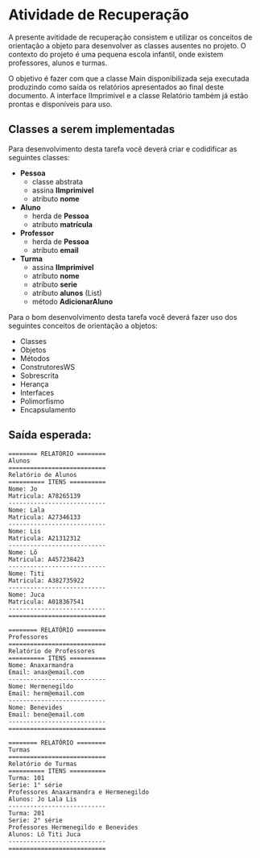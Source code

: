 # Atividade de Recuperação

A presente avitidade de recuperação consistem e utilizar os conceitos de orientação a objeto para desenvolver as classes ausentes no projeto. O contexto do projeto é uma pequena escola infantil, onde existem professores, alunos e turmas. 

O objetivo é fazer com que a classe Main disponibilizada seja executada produzindo como saída os relatórios apresentados ao final deste documento. A interface IImprimível e a classe Relatório também já estão prontas e disponíveis para uso.

## Classes a serem implementadas

Para desenvolvimento desta tarefa você deverá criar e codidificar as seguintes classes:

 - **Pessoa**
    - classe abstrata
    - assina **IImprimivel**
    - atributo **nome**
 - **Aluno**
    - herda de **Pessoa**
    - atributo **matrícula**
 - **Professor**
    - herda de **Pessoa**
    - atributo **email**
 - **Turma**
    - assina **IImprimivel**
    - atributo **nome**
    - atributo **serie**
    - atributo **alunos** (List)
    - método **AdicionarAluno**

Para o bom desenvolvimento desta tarefa você deverá fazer uso dos seguintes conceitos de orientação a objetos:

 - Classes
 - Objetos
 - Métodos
 - ConstrutoresWS
 - Sobrescrita
 - Herança
 - Interfaces
 - Polimorfismo
 - Encapsulamento

## Saída esperada:
```
======== RELATÓRIO ========
Alunos
===========================
Relatório de Alunos
========== ITENS ==========
Nome: Jo
Matricula: A78265139
---------------------------
Nome: Lala
Matricula: A27346133
---------------------------
Nome: Lis
Matricula: A21312312
---------------------------
Nome: Lô
Matricula: A457238423
---------------------------
Nome: Titi
Matricula: A382735922
---------------------------
Nome: Juca
Matricula: A018367541
---------------------------
===========================

======== RELATÓRIO ========
Professores
===========================
Relatório de Professores
========== ITENS ==========
Nome: Anaxarmandra
Email: anax@email.com
---------------------------
Nome: Hermenegildo
Email: herm@email.com
---------------------------
Nome: Benevides
Email: bene@email.com
---------------------------
===========================

======== RELATÓRIO ========
Turmas
===========================
Relatório de Turmas
========== ITENS ==========
Turma: 101
Serie: 1° série
Professores Anaxarmandra e Hermenegildo
Alunos: Jo Lala Lis
---------------------------
Turma: 201
Serie: 2° série
Professores Hermenegildo e Benevides
Alunos: Lô Titi Juca
---------------------------
===========================
```

